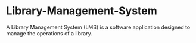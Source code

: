 # Library-Management-System
A Library Management System (LMS) is a software application designed to manage the operations of a library.
